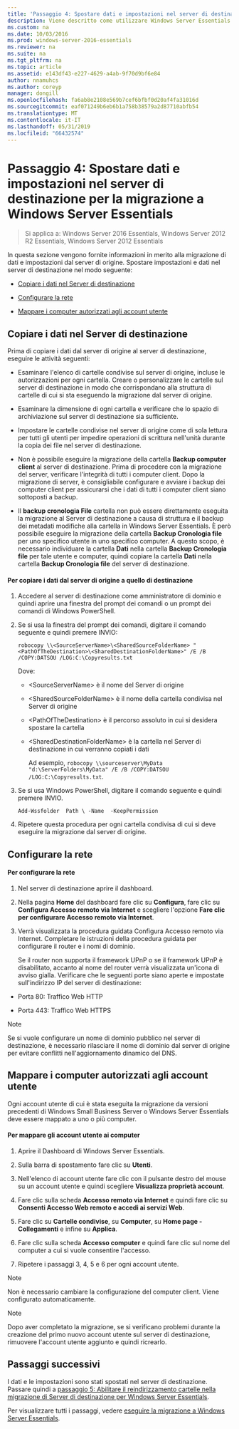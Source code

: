 ```yaml
---
title: 'Passaggio 4: Spostare dati e impostazioni nel server di destinazione per la migrazione a Windows Server Essentials'
description: Viene descritto come utilizzare Windows Server Essentials
ms.custom: na
ms.date: 10/03/2016
ms.prod: windows-server-2016-essentials
ms.reviewer: na
ms.suite: na
ms.tgt_pltfrm: na
ms.topic: article
ms.assetid: e143df43-e227-4629-a4ab-9f70d9bf6e84
author: nnamuhcs
ms.author: coreyp
manager: dongill
ms.openlocfilehash: fa6ab8e2108e569b7cef6bfbf0d20af4fa31016d
ms.sourcegitcommit: eaf071249b6eb6b1a758b38579a2d87710abfb54
ms.translationtype: MT
ms.contentlocale: it-IT
ms.lasthandoff: 05/31/2019
ms.locfileid: "66432574"
---
```

# <a name="step-4-move-settings-and-data-to-the-destination-server-for-windows-server-essentials-migration"></a>Passaggio 4: Spostare dati e impostazioni nel server di destinazione per la migrazione a Windows Server Essentials

>Si applica a: Windows Server 2016 Essentials, Windows Server 2012 R2 Essentials, Windows Server 2012 Essentials

In questa sezione vengono fornite informazioni in merito alla migrazione di dati e impostazioni dal server di origine. Spostare impostazioni e dati nel server di destinazione nel modo seguente:  
  
-   [Copiare i dati nel Server di destinazione](Step-4--Move-settings-and-data-to-the-Destination-Server-for-Windows-Server-Essentials-migration.md#BKMK_CopyData)  
  
-   [Configurare la rete](Step-4--Move-settings-and-data-to-the-Destination-Server-for-Windows-Server-Essentials-migration.md#BKMK_Network)  
  
-   [Mappare i computer autorizzati agli account utente](Step-4--Move-settings-and-data-to-the-Destination-Server-for-Windows-Server-Essentials-migration.md#BKMK_MapPermittedComputers)  
  
##  <a name="BKMK_CopyData"></a> Copiare i dati nel Server di destinazione  
 Prima di copiare i dati dal server di origine al server di destinazione, eseguire le attività seguenti:  
  
-   Esaminare l'elenco di cartelle condivise sul server di origine, incluse le autorizzazioni per ogni cartella. Creare o personalizzare le cartelle sul server di destinazione in modo che corrispondano alla struttura di cartelle di cui si sta eseguendo la migrazione dal server di origine.  
  
-   Esaminare la dimensione di ogni cartella e verificare che lo spazio di archiviazione sul server di destinazione sia sufficiente.  
  
-   Impostare le cartelle condivise nel server di origine come di sola lettura per tutti gli utenti per impedire operazioni di scrittura nell'unità durante la copia dei file nel server di destinazione.  
  
-   Non è possibile eseguire la migrazione della cartella **Backup computer client** al server di destinazione. Prima di procedere con la migrazione del server, verificare l'integrità di tutti i computer client. Dopo la migrazione di server, è consigliabile configurare e avviare i backup dei computer client per assicurarsi che i dati di tutti i computer client siano sottoposti a backup.  
  
-   Il **backup cronologia File** cartella non può essere direttamente eseguita la migrazione al Server di destinazione a causa di struttura e il backup dei metadati modifiche alla cartella in Windows Server Essentials. È però possibile eseguire la migrazione della cartella **Backup Cronologia file** per uno specifico utente in uno specifico computer. A questo scopo, è necessario individuare la cartella **Dati** nella cartella **Backup Cronologia file** per tale utente e computer, quindi copiare la cartella **Dati** nella cartella **Backup Cronologia file** del server di destinazione.  
  
#### <a name="to-copy-data-from-the-source-server-to-the-destination-server"></a>Per copiare i dati dal server di origine a quello di destinazione  
  
1. Accedere al server di destinazione come amministratore di dominio e quindi aprire una finestra del prompt dei comandi o un prompt dei comandi di Windows PowerShell.  
  
2. Se si usa la finestra del prompt dei comandi, digitare il comando seguente e quindi premere INVIO:  
  
   `robocopy \\<SourceServerName>\<SharedSourceFolderName> "<PathOfTheDestination>\<SharedDestinationFolderName>" /E /B /COPY:DATSOU /LOG:C:\Copyresults.txt`
  
    Dove:  
  
   - \<SourceServerName\> è il nome del Server di origine  
  
   - \<SharedSourceFolderName\> è il nome della cartella condivisa nel Server di origine  
  
   - \<PathOfTheDestination\> è il percorso assoluto in cui si desidera spostare la cartella  
  
   - \<SharedDestinationFolderName\> è la cartella nel Server di destinazione in cui verranno copiati i dati  
  
     Ad esempio,  `robocopy \\sourceserver\MyData "d:\ServerFolders\MyData" /E /B /COPY:DATSOU /LOG:C:\Copyresults.txt`.  
  
3. Se si usa Windows PowerShell, digitare il comando seguente e quindi premere INVIO.  
  
    `Add-Wssfolder  Path \ -Name  -KeepPermission`  
  
4. Ripetere questa procedura per ogni cartella condivisa di cui si deve eseguire la migrazione dal server di origine.  
  
##  <a name="BKMK_Network"></a> Configurare la rete  
  
#### <a name="to-configure-the-network"></a>Per configurare la rete  
  
1. Nel server di destinazione aprire il dashboard.  
  
2. Nella pagina **Home** del dashboard fare clic su **Configura**, fare clic su **Configura Accesso remoto via Internet** e scegliere l'opzione **Fare clic per configurare Accesso remoto via Internet**.  
  
3. Verrà visualizzata la procedura guidata Configura Accesso remoto via Internet. Completare le istruzioni della procedura guidata per configurare il router e i nomi di dominio.  
  
   Se il router non supporta il framework UPnP o se il framework UPnP è disabilitato, accanto al nome del router verrà visualizzata un'icona di avviso gialla. Verificare che le seguenti porte siano aperte e impostate sull'indirizzo IP del server di destinazione:  
  
-   Porta 80: Traffico Web HTTP  
  
-   Porta 443: Traffico Web HTTPS  
  
> [!NOTE]
>  Se si vuole configurare un nome di dominio pubblico nel server di destinazione, è necessario rilasciare il nome di dominio dal server di origine per evitare conflitti nell'aggiornamento dinamico del DNS.  
  
##  <a name="BKMK_MapPermittedComputers"></a> Mappare i computer autorizzati agli account utente  
 Ogni account utente di cui è stata eseguita la migrazione da versioni precedenti di Windows Small Business Server o Windows Server Essentials deve essere mappato a uno o più computer.  
  
#### <a name="to-map-user-accounts-to-computers"></a>Per mappare gli account utente ai computer  
  
1.  Aprire il Dashboard di Windows Server Essentials.  
  
2.  Sulla barra di spostamento fare clic su **Utenti**.  
  
3.  Nell'elenco di account utente fare clic con il pulsante destro del mouse su un account utente e quindi scegliere **Visualizza proprietà account**.  
  
4.  Fare clic sulla scheda **Accesso remoto via Internet** e quindi fare clic su **Consenti Accesso Web remoto e accedi ai servizi Web**.  
  
5.  Fare clic su **Cartelle condivise**, su **Computer**, su **Home page - Collegamenti** e infine su **Applica**.  
  
6.  Fare clic sulla scheda **Accesso computer** e quindi fare clic sul nome del computer a cui si vuole consentire l'accesso.  
  
7.  Ripetere i passaggi 3, 4, 5 e 6 per ogni account utente.  
  
> [!NOTE]
>  Non è necessario cambiare la configurazione del computer client. Viene configurato automaticamente.  
  
> [!NOTE]
>  Dopo aver completato la migrazione, se si verificano problemi durante la creazione del primo nuovo account utente sul server di destinazione, rimuovere l'account utente aggiunto e quindi ricrearlo.  
  
## <a name="next-steps"></a>Passaggi successivi  
 I dati e le impostazioni sono stati spostati nel server di destinazione. Passare quindi a [passaggio 5: Abilitare il reindirizzamento cartelle nella migrazione di Server di destinazione per Windows Server Essentials](Step-5--Enable-folder-redirection-on-the-Destination-Server-for-Windows-Server-Essentials-migration.md).  
  

Per visualizzare tutti i passaggi, vedere [eseguire la migrazione a Windows Server Essentials](Migrate-from-Previous-Versions-to-Windows-Server-Essentials-or-Windows-Server-Essentials-Experience.md).

